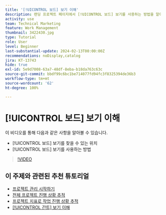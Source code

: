 ```yaml
---
title: '[!UICONTROL 보드] 보기 이해'
description: 랜딩 프로젝트 페이지에서 [!UICONTROL 보드] 보기를 사용하는 방법을 알아봅니다.
activity: use
team: Technical Marketing
feature: Work Management
thumbnail: 3422430.jpg
type: Tutorial
role: User
level: Beginner
last-substantial-update: 2024-02-13T00:00:00Z
recommendations: noDisplay,catalog
jira: KT-13743
hide: true
exl-id: 5e9d7008-63a7-48df-8eba-b18da763c63c
source-git-commit: bbdf99c6bc1be714077fd94fc3f8325394de36b3
workflow-type: tm+mt
source-wordcount: '62'
ht-degree: 100%

---
```


# [!UICONTROL 보드] 보기 이해

이 비디오를 통해 다음과 같은 사항을 알아볼 수 있습니다.

* [!UICONTROL 보드] 보기를 찾을 수 있는 위치
* [!UICONTROL 보드] 보기를 사용하는 방법


>[!VIDEO](https://video.tv.adobe.com/v/3423281/?quality=12&learn=on&enablevpops=1&captions=kor)

## 이 주제와 관련된 추천 튜토리얼

* [프로젝트 관리 시작하기](/help/manage-work/projects/getting-started-manage-a-project.md)
* [전체 프로젝트 진행 상황 추적](/help/manage-work/projects/track-overall-project-progress.md)
* [프로젝트 지표로 작업 진행 상황 추적](/help/manage-work/projects/track-work-progress-with-project-metrics.md)
* [[!UICONTROL 간트] 보기 이해](/help/manage-work/projects/understand-the-gantt-view.md)
